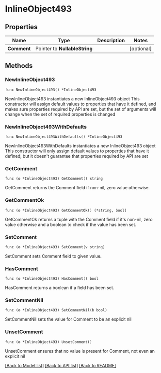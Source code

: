 # InlineObject493

## Properties

Name | Type | Description | Notes
------------ | ------------- | ------------- | -------------
**Comment** | Pointer to **NullableString** |  | [optional] 

## Methods

### NewInlineObject493

`func NewInlineObject493() *InlineObject493`

NewInlineObject493 instantiates a new InlineObject493 object
This constructor will assign default values to properties that have it defined,
and makes sure properties required by API are set, but the set of arguments
will change when the set of required properties is changed

### NewInlineObject493WithDefaults

`func NewInlineObject493WithDefaults() *InlineObject493`

NewInlineObject493WithDefaults instantiates a new InlineObject493 object
This constructor will only assign default values to properties that have it defined,
but it doesn't guarantee that properties required by API are set

### GetComment

`func (o *InlineObject493) GetComment() string`

GetComment returns the Comment field if non-nil, zero value otherwise.

### GetCommentOk

`func (o *InlineObject493) GetCommentOk() (*string, bool)`

GetCommentOk returns a tuple with the Comment field if it's non-nil, zero value otherwise
and a boolean to check if the value has been set.

### SetComment

`func (o *InlineObject493) SetComment(v string)`

SetComment sets Comment field to given value.

### HasComment

`func (o *InlineObject493) HasComment() bool`

HasComment returns a boolean if a field has been set.

### SetCommentNil

`func (o *InlineObject493) SetCommentNil(b bool)`

 SetCommentNil sets the value for Comment to be an explicit nil

### UnsetComment
`func (o *InlineObject493) UnsetComment()`

UnsetComment ensures that no value is present for Comment, not even an explicit nil

[[Back to Model list]](../README.md#documentation-for-models) [[Back to API list]](../README.md#documentation-for-api-endpoints) [[Back to README]](../README.md)



